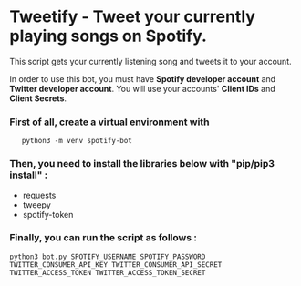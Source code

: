 
# Tweetify - Tweet your currently playing songs on Spotify.

This script gets your currently listening song and tweets it to your account.

In order to use this bot, you must have  **Spotify developer account**  and  **Twitter developer account**. You will use your accounts' **Client IDs** and **Client Secrets**.

### First of all, create a virtual environment with

       python3 -m venv spotify-bot

### Then, you need to install the libraries below with "pip/pip3 install" :

-   requests
-   tweepy
-   spotify-token

### Finally, you can run the script as follows :
 

	python3 bot.py SPOTIFY_USERNAME SPOTIFY_PASSWORD TWITTER_CONSUMER_API_KEY TWITTER_CONSUMER_API_SECRET TWITTER_ACCESS_TOKEN TWITTER_ACCESS_TOKEN_SECRET

